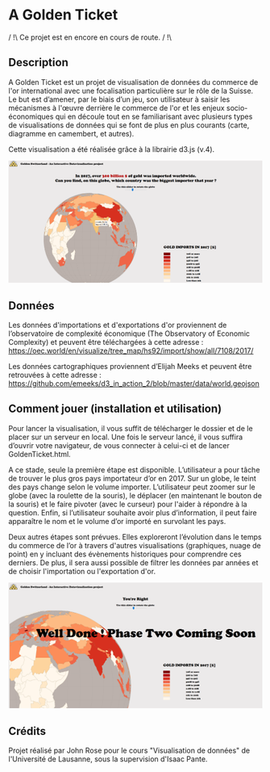 # A Golden Ticket
/ !\ Ce projet est en encore en cours de route. / !\

## Description
A Golden Ticket est un projet de visualisation de données du commerce de l'or international avec une focalisation particulière sur le rôle de la Suisse. Le but est d’amener, par le biais d’un jeu, son utilisateur à saisir les mécanismes à l'œuvre derrière le commerce de l'or et les enjeux socio-économiques qui en découle tout en se familiarisant avec plusieurs types de visualisations de données qui se font de plus en plus courants (carte, diagramme en camembert, et autres).
 
Cette visualisation a été réalisée grâce à la librairie d3.js (v.4). 

![Illustration 1 - GoldImportsByCountry](illustration/GoldenTicket_01.png?raw=true "Title")


## Données
Les données d'importations et d'exportations d'or proviennent de l’observatoire de complexité économique (The Observatory of Economic Complexity) et peuvent être téléchargées à cette adresse :
https://oec.world/en/visualize/tree_map/hs92/import/show/all/7108/2017/

Les données cartographiques proviennent d’Elijah Meeks et peuvent être retrouvées à cette adresse :
https://github.com/emeeks/d3_in_action_2/blob/master/data/world.geojson

## Comment jouer (installation et utilisation)
Pour lancer la visualisation, il vous suffit de télécharger le dossier et de le placer sur un serveur en local. Une fois le serveur lancé, il vous suffira d’ouvrir votre navigateur, de vous connecter à celui-ci et de lancer GoldenTicket.html.

A ce stade, seule la première étape est disponible. L’utilisateur a pour tâche de trouver le plus gros pays importateur d’or en 2017. Sur un globe, le teint des pays change selon le volume importer. L’utilisateur peut zoomer sur le globe (avec la roulette de la souris),  le déplacer (en maintenant le bouton de la souris) et le faire pivoter (avec le curseur) pour l'aider à répondre à la question. Enfin, si l’utilisateur souhaite avoir plus d’information, il peut faire apparaître le nom et le volume d’or importé en survolant les pays.

Deux autres étapes sont prévues. Elles exploreront l’évolution dans le temps du commerce de l’or à travers d'autres visualisations (graphiques, nuage de point) en y incluant des évènements historiques pour comprendre ces derniers. De plus, il sera aussi possible de filtrer les données par années et de choisir l'importation ou l'exportation d'or.

![Illustration 2 - GoldImportsByCountryEnd](illustration/GoldenTicket_02.png?raw=true "Title")

## Crédits
Projet réalisé par John Rose pour le cours "Visualisation de données" de l'Université de Lausanne, sous la supervision d'Isaac Pante.

